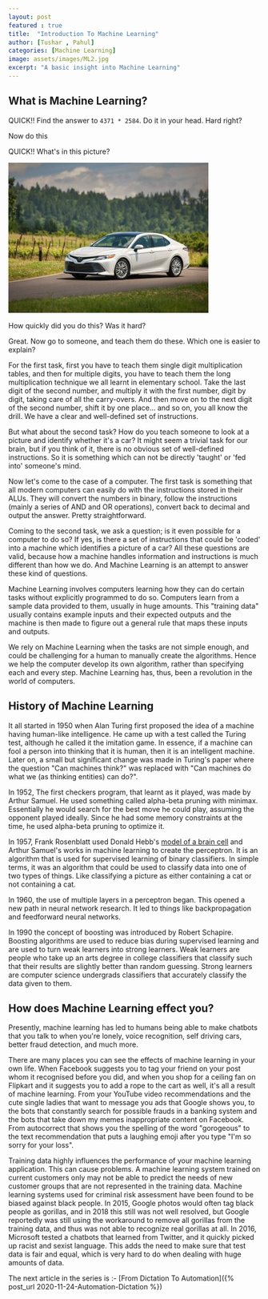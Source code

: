 ```yaml
---
layout: post
featured : true
title:  "Introduction To Machine Learning"
author: [Tushar , Pahul]
categories: [Machine Learning]
image: assets/images/ML2.jpg
excerpt: "A basic insight into Machine Learning"
---
```


## What is Machine Learning? 





QUICK!! Find the answer to `4371 * 2584`. Do it in your head. Hard right? 

 

Now do this 

 

QUICK!! What's in this picture? 

 

![](../assets/images/MLcar.jpg)

 

How quickly did you do this? Was it hard? 

 

Great. Now go to someone, and teach them do these. Which one is easier to explain? 

 

For the first task, first you have to teach them single digit multiplication tables, and then for multiple digits, you have to teach them the long multiplication technique we all learnt in elementary school. Take the last digit of the second number, and multiply it with the first number, digit by digit, taking care of all the carry-overs. And then move on to the next digit of the second number, shift it by one place… and so on, you all know the drill. We have a clear and well-defined set of instructions. 

 

But what about the second task? How do you teach someone to look at a picture and identify whether it's a car? It might seem a trivial task for our brain, but if you think of it, there is no obvious set of well-defined instructions. So it is something which can not be directly 'taught' or 'fed into' someone's mind. 

 

Now let's come to the case of a computer. The first task is something that all modern computers can easily do with the instructions stored in their ALUs. They will convert the numbers in binary, follow the instructions (mainly a series of AND and OR operations), convert back to decimal and output the answer. Pretty straightforward. 

 

Coming to the second task, we ask a question; is it even possible for a computer to do so? If yes, is there a set of instructions that could be 'coded' into a machine which identifies a picture of a car? All these questions are valid, because how a machine handles information and instructions is much different than how we do. And Machine Learning is an attempt to answer these kind of questions. 

 

Machine Learning involves computers learning how they can do certain tasks without explicitly programmed to do so. Computers learn from a sample data provided to them, usually in huge amounts. This "training data" usually contains example inputs and their expected outputs and the machine is then made to figure out a general rule that maps these inputs and outputs. 

 

We rely on Machine Learning when the tasks are not simple enough, and could be challenging for a human to manually create the algorithms. Hence we help the computer develop its own algorithm, rather than specifying each and every step. Machine Learning has, thus, been a revolution in the world of computers. 

 

## History of Machine Learning 

 

It all started in 1950 when Alan Turing first proposed the idea of a machine having human-like intelligence. He came up with a test called the Turing test, although he called it the imitation game. In essence, if a machine can fool a person into thinking that it is human, then it is an intelligent machine. Later on, a small but significant change was made in Turing's paper where the question "Can machines think?" was replaced with "Can machines do what we (as thinking entities) can do?". 

 

In 1952, The first checkers program, that learnt as it played, was made by Arthur Samuel. He used something called alpha-beta pruning with minimax. Essentially he would search for the best move he could play, assuming the opponent played ideally. Since he had some memory constraints at the time, he used alpha-beta pruning to optimize it. 

 

In 1957, Frank Rosenblatt used Donald Hebb's [model of a brain cell](http://s-f-walker.org.uk/pubsebooks/pdfs/The_Organization_of_Behavior-Donald_O._Hebb.pdf)  and Arthur Samuel's works in machine learning to create the perceptron. It is an algorithm that is used for supervised learning of binary classifiers. In simple terms, it was an algorithm that could be used to classify data into one of two types of things. Like classifying a picture as either containing a cat or not containing a cat. 

 

In 1960, the use of multiple layers in a perceptron began. This opened a new path in neural network research. It led to things like backpropagation and feedforward neural networks. 

 

In 1990 the concept of boosting was introduced by Robert Schapire. Boosting algorithms are used to reduce bias during supervised learning and are used to turn weak learners into strong learners. Weak learners are people who take up an arts degree in college classifiers that classify such that their results are slightly better than random guessing. Strong learners are computer science undergrads classifiers that accurately classify the data given to them. 

 

## How does Machine Learning effect you? 

 

Presently, machine learning has led to humans being able to make chatbots that you talk to when you're lonely, voice recognition, self driving cars, better fraud detection, and much more. 

 

There are many places you can see the effects of machine learning in your own life. When Facebook suggests you to tag your friend on your post whom it recognised before you did, and when you shop for a ceiling fan on Flipkart and it suggests you to add a rope to the cart as well, it's all a result of machine learning. From your YouTube video recommendations and the cute single ladies that want to message you ads that Google shows you, to the bots that constantly search for possible frauds in a banking system and the bots that take down my memes inappropriate content on Facebook. From autocorrect that shows you the spelling of the word "gorogeous" to the text recommendation that puts a laughing emoji after you type "I'm so sorry for your loss". 

 

Training data highly influences the performance of your machine learning application. This can cause problems. A machine learning system trained on current customers only may not be able to predict the needs of new customer groups that are not represented in the training data. Machine learning systems used for criminal risk assessment have been found to be biased against black people. In 2015, Google photos would often tag black people as gorillas, and in 2018 this still was not well resolved, but Google reportedly was still using the workaround to remove all gorillas from the training data, and thus was not able to recognize real gorillas at all. In 2016, Microsoft tested a chatbots that learned from Twitter, and it quickly picked up racist and sexist language. This adds the need to make sure that test data is fair and equal, which is very hard to do when dealing with huge amounts of data. 


The next article in the series is :- [From Dictation To Automation]({% post_url 2020-11-24-Automation-Dictation %})